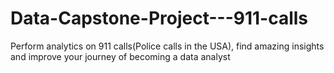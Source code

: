 # Data-Capstone-Project---911-calls
Perform analytics on 911 calls(Police calls in the USA),  find amazing insights and improve your journey of becoming a data analyst
